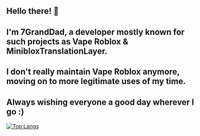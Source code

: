 ## Hello there! 👋
## I'm 7GrandDad, a developer mostly known for such projects as Vape Roblox & MinibloxTranslationLayer.
## I don't really maintain Vape Roblox anymore, moving on to more legitimate uses of my time.
## Always wishing everyone a good day wherever I go :)

[![Top Langs](https://github-readme-stats.vercel.app/api/top-langs/?username=7granddadpgn&langs_count=8&theme=radical)](https://github.com/anuraghazra/github-readme-stats)

